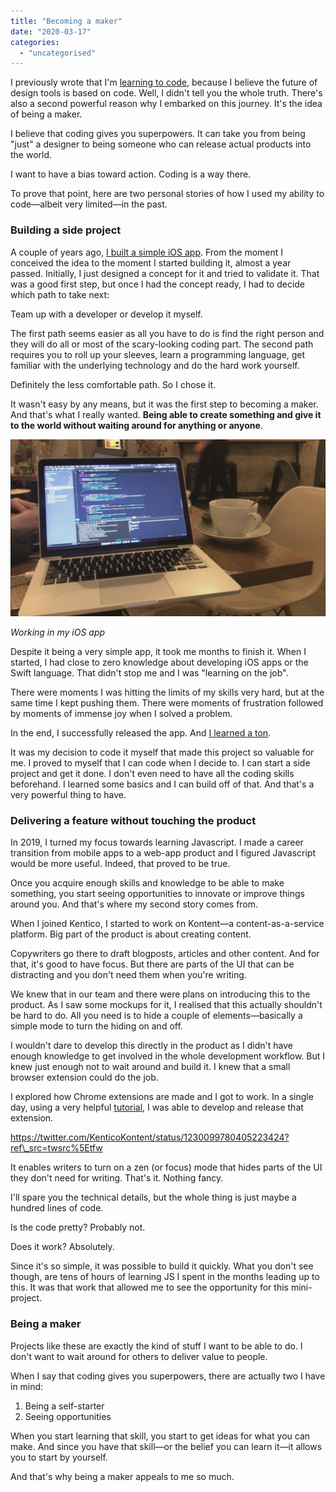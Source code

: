 ```yaml
---
title: "Becoming a maker"
date: "2020-03-17"
categories: 
  - "uncategorised"
---
```


I previously wrote that I'm [learning to code](https://amran.cz/why-im-learning-to-code), because I believe the future of design tools is based on code. Well, I didn't tell you the whole truth. There's also a second powerful reason why I embarked on this journey. It's the idea of being a maker.

I believe that coding gives you superpowers. It can take you from being "just" a designer to being someone who can release actual products into the world.

I want to have a bias toward action. Coding is a way there.

To prove that point, here are two personal stories of how I used my ability to code—albeit very limited—in the past.

### Building a side project

A couple of years ago, [I built a simple iOS app](https://amran.cz/work/collect). From the moment I conceived the idea to the moment I started building it, almost a year passed. Initially, I just designed a concept for it and tried to validate it. That was a good first step, but once I had the concept ready, I had to decide which path to take next:

Team up with a developer or develop it myself.

The first path seems easier as all you have to do is find the right person and they will do all or most of the scary-looking coding part. The second path requires you to roll up your sleeves, learn a programming language, get familiar with the underlying technology and do the hard work yourself.

Definitely the less comfortable path. So I chose it.

It wasn't easy by any means, but it was the first step to becoming a maker. And that's what I really wanted. **Being able to create something and give it to the world without waiting around for anything or anyone**.

![](images/IMG_2553-1024x576.png)

_Working in my iOS app_

Despite it being a very simple app, it took me months to finish it. When I started, I had close to zero knowledge about developing iOS apps or the Swift language. That didn't stop me and I was "learning on the job".

There were moments I was hitting the limits of my skills very hard, but at the same time I kept pushing them. There were moments of frustration followed by moments of immense joy when I solved a problem.

In the end, I successfully released the app. And [I learned a ton](https://amran.cz/what-i-learned-as-a-designer-from-building-an-app).

It was my decision to code it myself that made this project so valuable for me. I proved to myself that I can code when I decide to. I can start a side project and get it done. I don't even need to have all the coding skills beforehand. I learned some basics and I can build off of that. And that's a very powerful thing to have.

### Delivering a feature without touching the product

In 2019, I turned my focus towards learning Javascript. I made a career transition from mobile apps to a web-app product and I figured Javascript would be more useful. Indeed, that proved to be true.

Once you acquire enough skills and knowledge to be able to make something, you start seeing opportunities to innovate or improve things around you. And that's where my second story comes from.

When I joined Kentico, I started to work on Kontent—a content-as-a-service platform. Big part of the product is about creating content.

Copywriters go there to draft blogposts, articles and other content. And for that, it's good to have focus. But there are parts of the UI that can be distracting and you don't need them when you're writing.

We knew that in our team and there were plans on introducing this to the product. As I saw some mockups for it, I realised that this actually shouldn't be hard to do. All you need is to hide a couple of elements—basically a simple mode to turn the hiding on and off.

I wouldn't dare to develop this directly in the product as I didn't have enough knowledge to get involved in the whole development workflow. But I knew just enough not to wait around and build it. I knew that a small browser extension could do the job.

I explored how Chrome extensions are made and I got to work. In a single day, using a very helpful [tutorial](https://developer.chrome.com/extensions/getstarted), I was able to develop and release that extension.

https://twitter.com/KenticoKontent/status/1230099780405223424?ref\_src=twsrc%5Etfw

It enables writers to turn on a zen (or focus) mode that hides parts of the UI they don't need for writing. That's it. Nothing fancy.

I'll spare you the technical details, but the whole thing is just maybe a hundred lines of code.

Is the code pretty? Probably not.

Does it work? Absolutely.

Since it's so simple, it was possible to build it quickly. What you don't see though, are tens of hours of learning JS I spent in the months leading up to this. It was that work that allowed me to see the opportunity for this mini-project.

### Being a maker

Projects like these are exactly the kind of stuff I want to be able to do. I don't want to wait around for others to deliver value to people.

When I say that coding gives you superpowers, there are actually two I have in mind:

1. Being a self-starter
2. Seeing opportunities

When you start learning that skill, you start to get ideas for what you can make. And since you have that skill—or the belief you can learn it—it allows you to start by yourself.

And that's why being a maker appeals to me so much.
